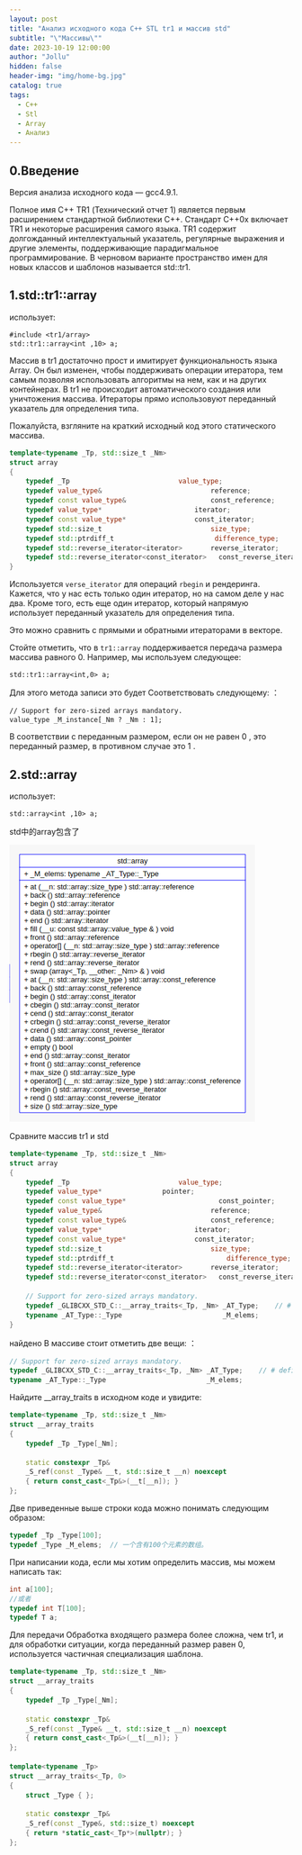 ```yaml
---
layout: post
title: "Анализ исходного кода C++ STL tr1 и массив std"
subtitle: "\"Массивы\""
date: 2023-10-19 12:00:00
author: "Jollu"
hidden: false
header-img: "img/home-bg.jpg"
catalog: true
tags:
  - C++
  - Stl
  - Array
  - Анализ
---
```


## 0.Введение

Версия анализа исходного кода — gcc4.9.1.

Полное имя C++ TR1 (Технический отчет 1) является первым расширением стандартной библиотеки C++. Стандарт C++0x включает
TR1 и некоторые расширения самого языка. TR1 содержит долгожданный интеллектуальный указатель, регулярные выражения и
другие элементы, поддерживающие парадигмальное программирование. В черновом варианте пространство имен для новых классов
и шаблонов называется std::tr1.

## 1.std::tr1::array

использует:

```
#include <tr1/array>
std::tr1::array<int ,10> a;
```

Массив в tr1 достаточно прост и имитирует функциональность языка Array. Он был изменен, чтобы поддерживать операции
итератора, тем самым позволяя использовать алгоритмы на нем, как и на других контейнерах. В tr1 не происходит
автоматического создания или уничтожения массива. Итераторы прямо использовуют переданный указатель для определения
типа.

Пожалуйста, взгляните на краткий исходный код этого статического массива.

```cpp
template<typename _Tp, std::size_t _Nm>
struct array
{
    typedef _Tp 	    			      value_type;
    typedef value_type&                   	      reference;
    typedef const value_type&             	      const_reference;
    typedef value_type*          		      iterator;
    typedef const value_type*			      const_iterator;
    typedef std::size_t                    	      size_type;
    typedef std::ptrdiff_t                   	   difference_type;
    typedef std::reverse_iterator<iterator>	      reverse_iterator;
    typedef std::reverse_iterator<const_iterator>   const_reverse_iterator;
}
```

Используется `verse_iterator` для операций `rbegin` и рендеринга. Кажется, что у нас есть только один итератор, но на
самом деле у нас два. Кроме того, есть еще один итератор, который напрямую использует переданный указатель для
определения типа.

Это можно сравнить с прямыми и обратными итераторами в векторе.

Стойте отметить, что в `tr1::array` поддерживается передача размера массива равного 0. Например, мы используем
следующее:

```
std::tr1::array<int,0> a;
```

Для этого метода записи это будет Соответствовать следующему: ：

```
// Support for zero-sized arrays mandatory.
value_type _M_instance[_Nm ? _Nm : 1];
```

В соответствии с переданным размером, если он не равен 0 , это переданный размер, в противном случае это 1 .

## 2.std::array

использует:

```
std::array<int ,10> a;
```

std中的array包含了

![std_array.png](https://raw.githubusercontent.com/Light-City/cloudimg/master/std_array.png)

Сравните массив tr1 и std

```cpp
template<typename _Tp, std::size_t _Nm>
struct array
{
    typedef _Tp 	    			      value_type;
    typedef value_type*			      pointer;
    typedef const value_type*                       const_pointer;
    typedef value_type&                   	      reference;
    typedef const value_type&             	      const_reference;
    typedef value_type*          		      iterator;
    typedef const value_type*			      const_iterator;
    typedef std::size_t                    	      size_type;
    typedef std::ptrdiff_t                   	      difference_type;
    typedef std::reverse_iterator<iterator>	      reverse_iterator;
    typedef std::reverse_iterator<const_iterator>   const_reverse_iterator;

    // Support for zero-sized arrays mandatory.
    typedef _GLIBCXX_STD_C::__array_traits<_Tp, _Nm> _AT_Type;    // # define _GLIBCXX_STD_C std
    typename _AT_Type::_Type                         _M_elems;
}
```

найдено В массиве стоит отметить две вещи:
：

```cpp
// Support for zero-sized arrays mandatory.
typedef _GLIBCXX_STD_C::__array_traits<_Tp, _Nm> _AT_Type;    // # define _GLIBCXX_STD_C std
typename _AT_Type::_Type                         _M_elems;
```

Найдите __array_traits в исходном коде и увидите:

```cpp
template<typename _Tp, std::size_t _Nm>
struct __array_traits
{
    typedef _Tp _Type[_Nm];

    static constexpr _Tp&
    _S_ref(const _Type& __t, std::size_t __n) noexcept
    { return const_cast<_Tp&>(__t[__n]); }
};
```

Две приведенные выше строки кода можно понимать следующим образом:

```cpp
typedef _Tp _Type[100];
typedef _Type _M_elems;  // 一个含有100个元素的数组。
```

При написании кода, если мы хотим определить массив, мы можем написать так:

```cpp
int a[100];
//或者
typedef int T[100];
typedef T a;
```

Для передачи Обработка входящего размера более сложна, чем tr1, и для обработки ситуации, когда переданный размер равен
0, используется частичная специализация шаблона.

```cpp
template<typename _Tp, std::size_t _Nm>
struct __array_traits
{
    typedef _Tp _Type[_Nm];

    static constexpr _Tp&
    _S_ref(const _Type& __t, std::size_t __n) noexcept
    { return const_cast<_Tp&>(__t[__n]); }
};

template<typename _Tp>
struct __array_traits<_Tp, 0>
{
    struct _Type { };

    static constexpr _Tp&
    _S_ref(const _Type&, std::size_t) noexcept
    { return *static_cast<_Tp*>(nullptr); }
};
```
